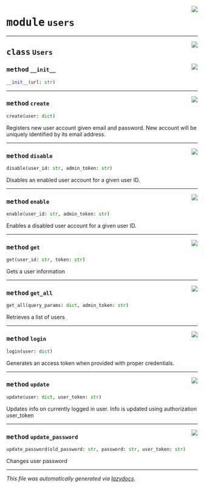 <!-- markdownlint-disable -->

<a href="https://github.com/mainflux/sdk-py/blob/main/mainflux/users.py#L0"><img align="right" style="float:right;" src="https://img.shields.io/badge/-source-cccccc?style=flat-square"></a>

# <kbd>module</kbd> `users`






---

<a href="https://github.com/mainflux/sdk-py/blob/main/mainflux/users.py#L9"><img align="right" style="float:right;" src="https://img.shields.io/badge/-source-cccccc?style=flat-square"></a>

## <kbd>class</kbd> `Users`




<a href="https://github.com/mainflux/sdk-py/blob/main/mainflux/users.py#L12"><img align="right" style="float:right;" src="https://img.shields.io/badge/-source-cccccc?style=flat-square"></a>

### <kbd>method</kbd> `__init__`

```python
__init__(url: str)
```








---

<a href="https://github.com/mainflux/sdk-py/blob/main/mainflux/users.py#L15"><img align="right" style="float:right;" src="https://img.shields.io/badge/-source-cccccc?style=flat-square"></a>

### <kbd>method</kbd> `create`

```python
create(user: dict)
```

Registers new user account given email and password. New account will be uniquely identified by its email address. 

---

<a href="https://github.com/mainflux/sdk-py/blob/main/mainflux/users.py#L124"><img align="right" style="float:right;" src="https://img.shields.io/badge/-source-cccccc?style=flat-square"></a>

### <kbd>method</kbd> `disable`

```python
disable(user_id: str, admin_token: str)
```

Disables an enabled user account for a given user ID. 

---

<a href="https://github.com/mainflux/sdk-py/blob/main/mainflux/users.py#L110"><img align="right" style="float:right;" src="https://img.shields.io/badge/-source-cccccc?style=flat-square"></a>

### <kbd>method</kbd> `enable`

```python
enable(user_id: str, admin_token: str)
```

Enables a disabled user account for a given user ID. 

---

<a href="https://github.com/mainflux/sdk-py/blob/main/mainflux/users.py#L43"><img align="right" style="float:right;" src="https://img.shields.io/badge/-source-cccccc?style=flat-square"></a>

### <kbd>method</kbd> `get`

```python
get(user_id: str, token: str)
```

Gets a user information 

---

<a href="https://github.com/mainflux/sdk-py/blob/main/mainflux/users.py#L59"><img align="right" style="float:right;" src="https://img.shields.io/badge/-source-cccccc?style=flat-square"></a>

### <kbd>method</kbd> `get_all`

```python
get_all(query_params: dict, admin_token: str)
```

Retrieves a list of users 

---

<a href="https://github.com/mainflux/sdk-py/blob/main/mainflux/users.py#L30"><img align="right" style="float:right;" src="https://img.shields.io/badge/-source-cccccc?style=flat-square"></a>

### <kbd>method</kbd> `login`

```python
login(user: dict)
```

Generates an access token when provided with proper credentials. 

---

<a href="https://github.com/mainflux/sdk-py/blob/main/mainflux/users.py#L76"><img align="right" style="float:right;" src="https://img.shields.io/badge/-source-cccccc?style=flat-square"></a>

### <kbd>method</kbd> `update`

```python
update(user: dict, user_token: str)
```

Updates info on currently logged in user. Info is updated using authorization user_token 

---

<a href="https://github.com/mainflux/sdk-py/blob/main/mainflux/users.py#L92"><img align="right" style="float:right;" src="https://img.shields.io/badge/-source-cccccc?style=flat-square"></a>

### <kbd>method</kbd> `update_password`

```python
update_password(old_password: str, password: str, user_token: str)
```

Changes user password 




---

_This file was automatically generated via [lazydocs](https://github.com/ml-tooling/lazydocs)._
